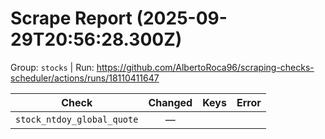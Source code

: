 # Scrape Report (2025-09-29T20:56:28.300Z)

Group: `stocks`  |  Run: https://github.com/AlbertoRoca96/scraping-checks-scheduler/actions/runs/18110411647

| Check | Changed | Keys | Error |
|---|:---:|:--|:--|
| `stock_ntdoy_global_quote` | — |  |  |
